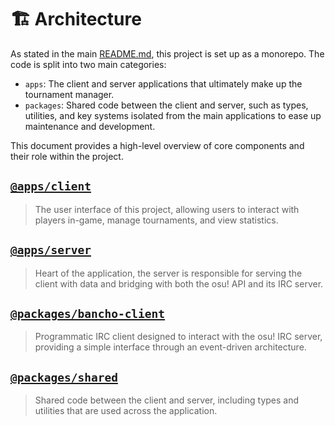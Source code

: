 # 🏗️ Architecture

As stated in the main [README.md](../README.md), this project is set up as a monorepo. The code is split into two main categories:

- `apps`: The client and server applications that ultimately make up the tournament manager.
- `packages`: Shared code between the client and server, such as types, utilities, and key systems isolated from the main applications to ease up maintenance and development.

This document provides a high-level overview of core components and their role within the project.

## [`@apps/client`](./architecture-apps-client.md)

> The user interface of this project, allowing users to interact with players in-game, manage tournaments, and view statistics.

## [`@apps/server`](./architecture-apps-server.md)

> Heart of the application, the server is responsible for serving the client with data and bridging with both the osu! API and its IRC server.

## [`@packages/bancho-client`](./architecture-packages-bancho-client.md)

> Programmatic IRC client designed to interact with the osu! IRC server, providing a simple interface through an event-driven architecture.

## [`@packages/shared`](./architecture-packages-shared.md)

> Shared code between the client and server, including types and utilities that are used across the application.
